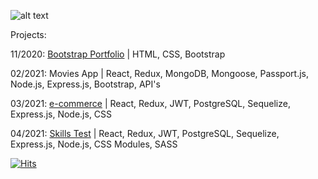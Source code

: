 ![alt text](https://i.ibb.co/D5ygCv4/Screenshot-from-2021-04-11-00-51-53.png)

Projects:

11/2020: [Bootstrap Portfolio](https://agustintomas.netlify.app/) | HTML, CSS, Bootstrap

02/2021: Movies App | React, Redux, MongoDB, Mongoose, Passport.js, Node.js, Express.js, Bootstrap, API's

03/2021: [e-commerce](https://github.com/agustindiazcano/ECOMMERCE-PUBLIC ) | React, Redux, JWT, PostgreSQL, Sequelize, Express.js, Node.js, CSS 

04/2021: [Skills Test](https://github.com/Nahue941/navent) | React, Redux, JWT, PostgreSQL, Sequelize, Express.js, Node.js, CSS Modules, SASS

[![Hits](https://hits.seeyoufarm.com/api/count/incr/badge.svg?url=https%3A%2F%2Fgithub.com%2Fagustindiazcano%2Fhit-counter&count_bg=%23EBA2A2&title_bg=%23000000&icon=python.svg&icon_color=%23FFA3A3&title=views&edge_flat=true)](https://hits.seeyoufarm.com)
